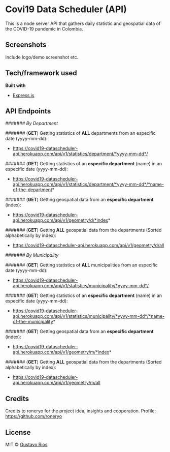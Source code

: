 # Covi19 Data Scheduler (API)

This is a node server API that gathers daily statistic and geospatial data of the COVID-19 pandemic in Colombia.

## Screenshots

Include logo/demo screenshot etc.

## Tech/framework used

<b>Built with</b>

- [Express.js](https://expressjs.com)

## **API Endpoints**

####### _By Department_

####### (**GET**) Getting statistics of **ALL** departments from an especific date (yyyy-mm-dd):

- https://covid19-datascheduler-api.herokuapp.com/api/v1/statistics/department/*yyyy-mm-dd*/

####### (**GET**) Getting statistics of an **especific department** (name) in an especific date (yyyy-mm-dd):

- https://covid19-datascheduler-api.herokuapp.com/api/v1/statistics/department/*yyyy-mm-dd*/*name-of-the-department*

####### (**GET**) Getting geospatial data from an **especific department** (index):

- https://covid19-datascheduler-api.herokuapp.com/api/v1/geometry/d/*index*

####### (**GET**) Getting **ALL** geospatial data from the departments (Sorted alphabetically by index):

- https://covid19-datascheduler-api.herokuapp.com/api/v1/geometry/d/all

####### _By Municipality_

####### (**GET**) Getting statistics of **ALL** municipalities from an especific date (yyyy-mm-dd):

- https://covid19-datascheduler-api.herokuapp.com/api/v1/statistics/municipality/*yyyy-mm-dd*/

####### (**GET**) Getting statistics of an **especific department** (name) in an especific date (yyyy-mm-dd):

- https://covid19-datascheduler-api.herokuapp.com/api/v1/statistics/municipality/*yyyy-mm-dd*/*name-of-the-municipality*

####### (**GET**) Getting geospatial data from an **especific department** (index):

- https://covid19-datascheduler-api.herokuapp.com/api/v1/geometry/m/*index*

####### (**GET**) Getting **ALL** geospatial data from the departments (Sorted alphabetically by index):

- https://covid19-datascheduler-api.herokuapp.com/api/v1/geometry/m/all

## Credits

Credits to roneryo for the project idea, insights and cooperation. Profile: https://github.com/roneryo

## License

MIT © [Gustavo Rios]()
